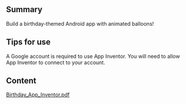 ## Summary

 Build a birthday-themed Android app with animated
balloons\! 

## Tips for use

A Google account is required to use App Inventor. You will need to allow
App Inventor to connect to your account.

## Content

[Birthday_App_Inventor.pdf](../files/Birthday_App_Inventor.pdf)
